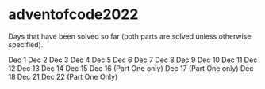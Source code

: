 # adventofcode2022

Days that have been solved so far (both parts are solved unless otherwise specified).

Dec 1
Dec 2
Dec 3
Dec 4
Dec 5
Dec 6
Dec 7
Dec 8
Dec 9
Dec 10
Dec 11
Dec 12
Dec 13
Dec 14
Dec 15
Dec 16 (Part One only)
Dec 17 (Part One only)
Dec 18
Dec 21
Dec 22 (Part One Only)